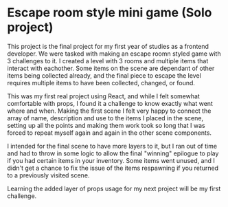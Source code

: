 # Escape room style mini game (Solo project)

This project is the final project for my first year of studies as a frontend developer. We were tasked with making an escape roomn styled game with 3 challenges to it. I created a level with 3 rooms and multiple items that interact with eachother. Some items on the scene are dependant of other items being collected already, and the final piece to escape the level requires multiple items to have been collected, changed, or found.

This was my first real project using React, and while I felt somewhat comfortable with props, I found it a challenge to know exactly what went where and when. Making the first scene I felt very happy to connect the array of name, description and use to the items I placed in the scene, setting up all the points and making them work took so long that I was forced to repeat myself again and again in the other scene components. 

I intended for the final scene to have more layers to it, but I ran out of time and had to throw in some logic to allow the final "winning" epilogue to play if you had certain items in your inventory. Some items went unused, and I didn't get a chance to fix the issue of the items respawning if you returned to a previously visited scene.

Learning the added layer of props usage for my next project will be my first challenge.
